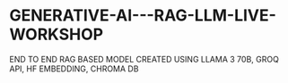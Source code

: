 # GENERATIVE-AI---RAG-LLM-LIVE-WORKSHOP
END TO END RAG BASED MODEL CREATED USING LLAMA 3 70B, GROQ API, HF EMBEDDING, CHROMA DB
